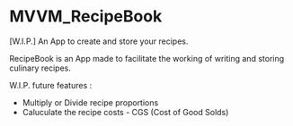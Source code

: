 # MVVM_RecipeBook
[W.I.P.] An App to create and store your recipes.

RecipeBook is an App made to facilitate the working of writing and storing culinary recipes.

W.I.P. future features :

 * Multiply or Divide recipe proportions
 * Caluculate the recipe costs - CGS (Cost of Good Solds)
